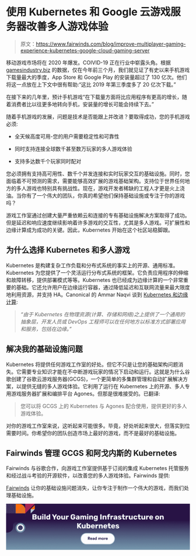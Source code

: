 # 使用 Kubernetes 和 Google 云游戏服务器改善多人游戏体验

> 原文：<https://www.fairwinds.com/blog/improve-multiplayer-gaming-experience-kubernetes-google-cloud-gaming-server>

 移动游戏市场将在 2020 年爆发。COIVID-19 正在行业中崭露头角。根据 [gamesindustry.biz](https://www.gamesindustry.biz/articles/2020-05-18-how-the-covid-19-pandemic-is-changing-the-mobile-games-market) 的数据，仅在今年前三个月，我们就见证了有史以来手机游戏下载量最大的季度，App Store 和 Google Play 的安装量超过了 130 亿次。他们将这一点放在上下文中很有帮助:“这比 2019 年第三季度多了 20 亿次下载。”

在接下来的几年里，预计手机游戏“在下载量方面将比应用程序有更高的增长，随着消费者比以往更多地转向手机，安装量的增长可能会持续下去。”

随着手机游戏的发展，问题是技术是否能跟上并改进？要取得成功，您的手机游戏必须:

*   全天候高度可用-您的用户需要稳定性和可靠性

*   同时支持连接全球数千甚至数万玩家的多人游戏体验

*   支持多达数千个玩家同时配对

您必须拥有支持高可用性、数千个并发连接和实时玩家交互的基础设施。同时，您面临着不可预测的需求，需要能够高效扩展的游戏基础架构。支持位于世界任何地方的多人游戏也特别具有挑战性。现在，游戏开发者稀缺的工程人才更是火上浇油。当你有了一个伟大的团队，你真的希望他们保持基础设施或专注于你的游戏吗？

游戏工作室通过创建大量严重依赖云和连接的专有基础设施解决方案取得了成功。但是延迟和响应速度继续影响着许多游戏的交互性，尤其是多人游戏。可扩展性和边缘计算成为成功的关键。因此，Kubernetes 开始在这个社区站稳脚跟。

## **为什么选择 Kubernetes 和多人游戏**

Kubernetes 是构建复杂工作负载和分布式系统的事实上的开源、通用标准。Kubernetes 为您提供了一个灵活运行分布式系统的框架。它负责应用程序的伸缩和故障转移，提供部署模式等等。Kubernetes 也已经成为边缘计算的一个非常重要的基础。它还允许用户在边缘运行容器，通过降低延迟和互联网流量来最大限度地利用资源，并支持 HA。Canonical 的 Ammar Naqvi 谈到 [Kubernetes 和边缘计算](https://thenewstack.io/why-kubernetes-has-emerged-as-a-key-ingredient-in-edge-computing/):

> *“由于 Kubernetes 在物理资源(计算、存储和网络)之上提供了一个通用的抽象层，开发人员或 DevOps 工程师可以在任何地方以标准方式部署应用和服务，包括在边缘。”*

## **解决我的基础设施问题**

Kubernetes 将提供任何游戏工作室的好处。但它不只是让您的基础架构问题消失。它需要专业知识才能在不中断游戏玩家的情况下启动和运行。这就是为什么谷歌创建了谷歌云游戏服务器(GCGS)，一个更简单的多集群管理和自动扩展解决方案，以提供无缝的多人游戏体验。它利用了运行在 Kubernetes 上的开源、多人专用游戏服务器扩展和编排平台 Agones。但那是很难接受的。已翻译:

> 您可以将 GCGS 上的 Kubernetes 与 Agones 配合使用，提供更好的多人游戏体验。

对你的游戏工作室来说，这听起来可能很多。毕竟，好处听起来很大，但落实到位需要时间。你希望你的团队创造市场上最好的游戏，而不是最好的基础设施。

## **Fairwinds 管理 GCGS 和阿戈内斯的 Kubernetes**

Fairwinds 与谷歌合作，向游戏工作室提供基于订阅的集成 Kubernetes 托管服务和经过战斗考验的开源软件，以改善您的多人游戏体验。Fairwinds 提供:

[Fairwinds](/contact-us) 让你的基础设施问题消失，让你专注于制作一个伟大的游戏，而我们处理基础设施。

[![Build your gaming infrastructure on Kubernetes. Read more.](img/f5be9cb155be1bc5e68d37db2e99d321.png)](https://cta-redirect.hubspot.com/cta/redirect/2184645/5ca22f79-1c0b-4502-86eb-5d8bad3d3e2e)